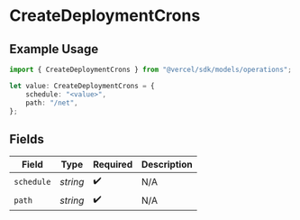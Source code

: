 # CreateDeploymentCrons

## Example Usage

```typescript
import { CreateDeploymentCrons } from "@vercel/sdk/models/operations";

let value: CreateDeploymentCrons = {
    schedule: "<value>",
    path: "/net",
};
```

## Fields

| Field              | Type               | Required           | Description        |
| ------------------ | ------------------ | ------------------ | ------------------ |
| `schedule`         | *string*           | :heavy_check_mark: | N/A                |
| `path`             | *string*           | :heavy_check_mark: | N/A                |